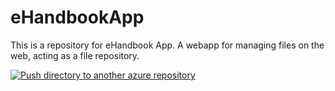 # eHandbookApp
This is a repository for eHandbook App. A webapp for managing files on the web, acting as a file repository.

[![Push directory to another azure repository](https://github.com/dariemcarlosdev/eHandbookApp/actions/workflows/deploy.yml/badge.svg?branch=Develop&event=status)](https://github.com/dariemcarlosdev/eHandbookApp/actions/workflows/deploy.yml)
